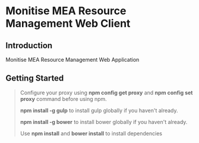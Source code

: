 Monitise MEA Resource Management Web Client
====================

Introduction
---------------------
Monitise MEA Resource Management Web Application

Getting Started
---------------------
> Configure your proxy using **npm config get proxy** and **npm config set proxy** command before using npm.
>
> **npm install -g gulp** to install gulp globally if you haven't already.
>
> **npm install -g bower** to install bower globally if you haven't already.
>
> Use **npm install** and **bower install** to install dependencies
